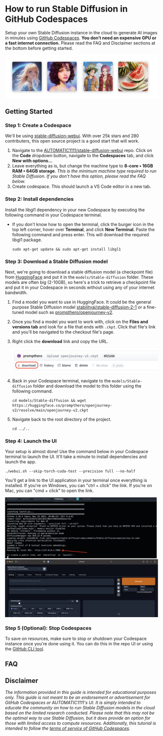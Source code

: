 # How to run Stable Diffusion in GitHub Codespaces

Setup your own Stable Diffusion instance in the cloud to generate AI images in minutes using [GitHub Codespaces](https://github.com/features/codespaces). **You don’t need an expensive GPU or a fast internet connection.** Please read the FAQ and Disclaimer sections at the bottom before getting started.

<img src="assets/banner.png" />

## Getting Started

### Step 1: Create a Codespace

We'll be using [stable-diffusion-webui](https://github.com/AUTOMATIC1111/stable-diffusion-webui). With over 25k stars  and 280 contributers, this open source project is a good start that will work.

1. Navigate to the [AUTOMATIC1111/stable-diffusion-webui](https://github.com/AUTOMATIC1111/stable-diffusion-webui) repo. Click on the **Code** dropdown button, navigate to the **Codespaces** tab, and click **New with options...**
2. Leave everything as is, but change the machine type to **8-core • 16GB RAM • 64GB storage**. *This is the minimum machine type required to run Stable Diffusion. If you don't have this option, please read the FAQ below.*
3. Create codespace. This should launch a VS Code editor in a new tab.

### Step 2: Install dependencies

Install the libgl1 dependency in your new Codespace by executing the following command in your Codespace terminal.

- If you don't know how to open the terminal, click the burger icon in the top left corner, hover over **Terminal**, and click **New Terminal**. Paste the following command and press enter. This will download the required libgl1 package.

    ```
    sudo apt-get update && sudo apt-get install libgl1
    ```

### Step 3: Download a Stable Diffusion model

Next, we're going to download a stable diffusion model (a checkpoint file) from [HuggingFace](https://huggingface.co) and put it in the `models/Stable-diffusion` folder. These models are often big (2-10GB), so here's a trick to retrieve a checkpoint file and put it in your Codespace in seconds without using any of your internet bandwidth.

1. Find a model you want to use in HuggingFace. It could be the general purpose Stable Diffusion model [stabilityai/stable-diffusion-2-1](https://huggingface.co/stabilityai/stable-diffusion-2-1) or a fine-tuned model such as [prompthero/openjourney-v2](https://huggingface.co/prompthero/openjourney-v2).
2. Once you find a model you want to work with, click on the **Files and versions tab** and look for a file that ends with `.ckpt`. Click that file's link and you'll be navigated to the checkout file's page.
3. Right click the **download** link and copy the URL.

    <img src="assets/hf_download_link.png" width="500" />
4. Back in your Codespace terminal, navigate to the `models/Stable-diffusion` folder and download the model to this folder using the following command.

    ```
    cd models/Stable-diffusion && wget https://huggingface.co/prompthero/openjourney-v2/resolve/main/openjourney-v2.ckpt
    ```
5. Navigate back to the root directory of the project.

    ```
    cd ../..
    ```

### Step 4: Launch the UI

Your setup is almost done! Use the command below in your Codespace terminal to launch the UI. It'll take a minute to install dependencies and launch the app.

```
./webui.sh --skip-torch-cuda-test --precision full --no-half
```

You'll get a link to the UI application in your terminal once everything is installed. If you're on Windows, you can "ctrl + click" the link. If you're on Mac, you can "cmd + click" to open the link.

<img src="assets/output.png" width="500" />

<img src="assets/ui.png" width="700" />

### Step 5 (Optional): Stop Codespaces

To save on resources, make sure to stop or shutdown your Codespace instance once you're done using it. You can do this in the repo UI or using the [GitHub CLI tool](https://cli.github.com).

## FAQ

## Disclaimer

*The information provided in this guide is intended for educational purposes only. This guide is not meant to be an endorsement or advertisement for GitHub Codespaces or AUTOMATIC1111's UI. It is simply intended to educate the community on how to run Stable Diffusion models in the cloud based on the limited research conducted. Please note that this may not be the optimal way to use Stable Diffusion, but it does provide an option for those with limited access to compute resources. Additionally, this tutorial is intended to follow the [terms of service of GitHub Codespaces](https://docs.github.com/en/site-policy/github-terms/github-terms-for-additional-products-and-features#codespaces).*